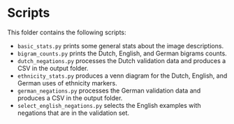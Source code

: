 # Scripts

This folder contains the following scripts:

* `basic_stats.py` prints some general stats about the image descriptions.
* `bigram_counts.py` prints the Dutch, English, and German bigrams counts.
* `dutch_negations.py` processes the Dutch validation data and produces a CSV in the output folder.
* `ethnicity_stats.py` produces a venn diagram for the Dutch, English, and German uses of ethnicity markers.
* `german_negations.py` processes the German validation data and produces a CSV in the output folder.
* `select_english_negations.py` selects the English examples with negations that are in the validation set.
